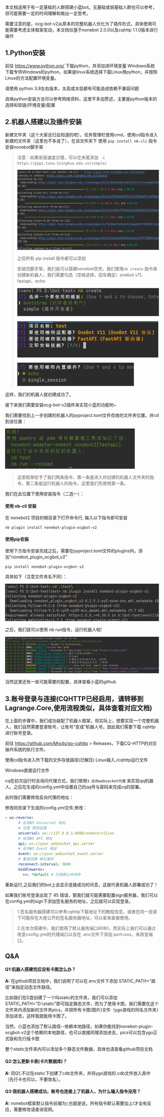 本文档适用于有一定基础的人群搭建小蓝bot。无基础或弱基础人群也可以参考，但可能需要一定的时间理解和做出一定思考。

需要注意的是，ocg-bot-v2从原本的完整机器人优化为了插件形式，具体使用可能需要考虑主体框架变动，本文档仅基于nonebot 2.0.0以及cqhttp 1.1.0版本进行操作

## 1.Python安装
前往 https://www.python.org/ 下载python，并添加进环境变量 Windows系统下载专供Windows的python，如果是linux系统选择下载Linux用python，并按照Linux的方法配置环境变量。

请使用 python 3.9左右版本，太高或太低都有可能造成依赖不兼容问题 

具体python安装方法可以参考网络资料，这里不多加赘述，主要是python版本的选择和软链(环境变量)配置

## 2.机器人搭建以及插件安装
新建文件夹（这个大家总归会知道的吧），任务管理栏使用cmd，使用cd指令进入新建的文件夹（这里也不多说了），在该文件夹下 使用 ```pip install nb-cli``` 指令安装nonebot脚手架
> 注意：如果安装速度过慢，可以在末尾添加``` -i https://pypi.tuna.tsinghua.edu.cn/simple/```
>
> ![image](./assest/pic1.png)
>
> 之后所有 pip install 指令都可以添加
>
> 安装完脚手架，我们就可以搭建nonebot空壳，我们使用```nb create``` 指令来创建新机器人，我们需要勾选（空格选择，回车确定）onebot v11、 fastapi、echo
>
> ![image](./assest/pic2.png)
>
> ![image](./assest/pic3.png)
>
> ![image](./assest/pic4.png)

这样，我们的机器人就创建成功了。

接下来我们需要安装ocg-bot-v2插件来实现小蓝的功能哟~

我们需要找到上一步创建的机器人的pyproject.toml文件存放的文件夹位置，并cd到该位置：

![image](./assest/pic5.png)

> 这里框架给予了我们两条指令，第一条是进入你创建的机器人文件夹的指令，第二条是运行机器人的指令，这里我们先使用第一条。

我们在此位置下使用安装指令（二选一）：

#### 使用 nb-cli 安装
在 nonebot2 项目的根目录下打开命令行, 输入以下指令即可安装
```shell
nb plugin install nonebot-plugin-ocgbot-v2
```

#### 使用pip安装
使用下方指令安装完成之后，需要在pyproject.toml文件的plugins内，添加"nonebot_plugin_ocgbot_v2"
```shell
pip install nonebot-plugin-ocgbot-v2
```

具体如下（注意文件夹名不同）：

![image](./assest/pic6.png)

之后，我们就可以使用 nb run指令，运行机器人啦!

![image](./assest/pic7.png)

当然这里还有一些可能需要的配置，具体查看小蓝的github

## 3.账号登录与连接(CQHTTP已经启用，请转移到Lagrange.Core,使用流程类似，具体查看对应文档)
在上面的步骤中，我们成功装配了机器人框架，但实际上，想要实现一个完整机器人，我们自然需要登录账号，让账号“变成”机器人号。因此我们需要下载 cqhttp进行账号登录。

前往 https://github.com/Mrs4s/go-cqhttp > Releases，下载CQ-HTTP的对应操作系统的执行文件。

使用cd指令进入所下载的文件存放路径(已解压) Linux输入./cqhttp运行文件

Windows直接运行文件

cq在初次运行时会询问代理方式，我们使用```3.反向websocket代理``` 来实现qq机器人。之后在生成的config.yml中设置自己的qq号与密码来完成cq的部署。

此时我们需要修改反向代理的地址：

修改同目录下生成的config.yml文件,修改：
```yml
- ws-reverse:
      # 反向WS Universal 地址
      # 注意 修改这里
      universal: ws://127.0.0.1:8080/onebot/v11/ws
      # 反向WS API 地址
      api: ws://your_websocket_api.server
      # 反向WS Event 地址
      event: ws://your_websocket_event.server
      # 重连间隔 单位毫秒
      reconnect-interval: 3000
      middlewares:
        <<: *default # 引用默认中间件
```
重新运行,之后我们的bot上会显示连接成功的讯息，这就代表机器人部署成功了！

如果我们账号登录出现了 45 错误，那我们就可能需要配置sign服务器，我们可以在config.yml的sign下添加签名服务的地址，之后就可以实现登录。
>1.签名服务器搭建可以参考cqhttp下载地址下的教程信息，或者在同一目录下可能存在大佬公开的签名服务器地址，可以拿来直接使用。
>
>2.在本次搭建中，我们使用了默认服务端口8080，而实际上我们可以通过改变config.yml的代理端口以及在 .env文件下添加 port=xxx，来改变端口。

## Q&A
#### Q1:机器人搭建完后没有卡图怎么办？

**A:** 在github项目文档中，我们说明了可以在.env文件下添加 STATIC_PATH="路径"来指定动态文件路径。

比如我们在D盘创建了一个叫static的文件夹，我们可以添加STATIC_PATH="D:\static"即可指定静态文件，而为了使用卡图，我们需要在这个文件夹内添加新的文件夹pics，并把所有卡图(图片)文件（ygo游戏的同名文件夹）添加进去，这样我就能用卡图了。

当然，小蓝也添加了默认路径--依赖本地路径，如果你能找到nonebot-plugin-ocgbot-v2这个依赖的本地路径，也可以直接同理添加进去，pics可以包含ygo正式版和先行版卡图

整个static文件夹内可以添加多个静态文件数据，具体也请查看github项目文档

 

#### Q2:怎么更新卡表(卡片数据库)？

**A:** 同Q1,不过在static下创建了cdb文件夹，并将ygo游戏的.cdb文件放入其中（先行卡也可以，不要改名）。



#### Q3:我机器人搭建成功，账号也连接上了机器人，为什么输入指令没用？

**A:** nonebot框架默认指令前缀为/,也就是说，所有指令默认需要加上/才会有反应，需要修改请查询官网。

